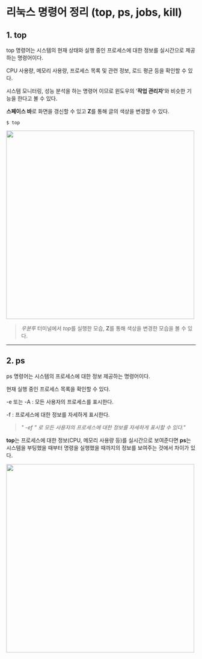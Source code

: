 리눅스 명령어 정리 (top, ps, jobs, kill)
===============
## 1. top

top 명령어는 시스템의 현재 상태와 실행 중인 프로세스에 대한 정보를 실시간으로 제공하는 명령어이다.

CPU 사용량, 메모리 사용량, 프로세스 목록 및 관련 정보, 로드 평균 등을 확인할 수 있다.

시스템 모니터링, 성능 분석을 하는 명령어 이므로 윈도우의 '**작업 관리자**'와 비슷한 기능을 한다고 볼 수 있다.

**스페이스 바**로 화면을 갱신할 수 있고 **Z**를 통해 글의 색상을 변경할 수 있다.

`$ top`

<img src="https://github.com/A20233174/study_opensource/assets/133977632/649558a1-4638-4eb7-9eaf-cbfca68d14bd" width="500" height="500">

> *우분투* 터미널에서 *top*를 실행한 모습, **Z**를 통해 색상을 변경한 모습을 볼 수 있다.

---

## 2. ps

ps 명령어는 시스템의 프로세스에 대한 정보 제공하는 명령어이다.

현재 실행 중인 프로세스 목록을 확인할 수 있다.

-e 또는 -A : 모든 사용자의 프로세스를 표시한다.

-f : 프로세스에 대한 정보를 자세하게 표시한다.

> *" -ef " 로 모든 사용자의 프로세스에 대한 정보를 자세하게 표시할 수 있다."*

**top**는 프로세스에 대한 정보(CPU, 메모리 사용량 등)를 실시간으로 보여준다면
**ps**는 시스템을 부팅했을 때부터 명령을 실행했을 때까지의 정보를 보여주는 것에서 차이가 있다.

<img src="https://github.com/A20233174/study_opensource/assets/133977632/649558a1-4638-4eb7-9eaf-cbfca68d14bd](https://github.com/A20233174/study_opensource/assets/133977632/81aabed6-1902-467c-94c6-3cf76636535b" width="500" height="500">

